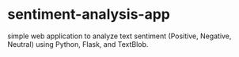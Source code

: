 # sentiment-analysis-app
 simple web application to analyze text sentiment (Positive, Negative, Neutral) using Python, Flask, and TextBlob.

